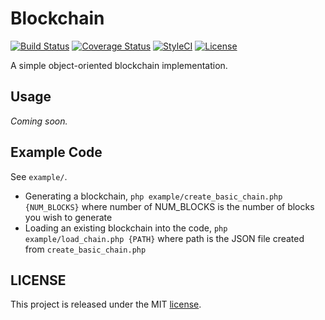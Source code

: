 # Blockchain

[![Build Status](https://travis-ci.org/ohmybrew/Blockchain-PHP.svg?branch=master)](http://travis-ci.org/ohmybrew/Blockchain-PHP)
[![Coverage Status](https://coveralls.io/repos/github/ohmybrew/Blockchain-PHP/badge.svg?branch=master)](https://coveralls.io/github/ohmybrew/Blockchain-PHP?branch=master)
[![StyleCI](https://styleci.io/repos/122662663/shield?branch=master)](https://styleci.io/repos/122662663)
[![License](https://poser.pugx.org/ohmybrew/blockchain-php/license)](https://packagist.org/packages/ohmybrew/blockchain-php)

A simple object-oriented blockchain implementation.

## Usage

*Coming soon.*

## Example Code

See `example/`.

+ Generating a blockchain, `php example/create_basic_chain.php {NUM_BLOCKS}` where number of NUM_BLOCKS is the number of blocks you wish to generate
+ Loading an existing blockchain into the code, `php example/load_chain.php {PATH}` where path is the JSON file created from `create_basic_chain.php`

## LICENSE

This project is released under the MIT [license](https://github.com/ohmybrew/Blockchain-PHP/blob/master/LICENSE).
